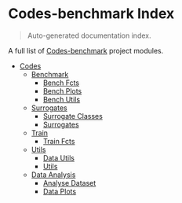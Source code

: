 # Codes-benchmark Index

> Auto-generated documentation index.

A full list of [Codes-benchmark](https://github.com/robin-janssen/CODES-Benchmark) project modules.

- [Codes](codes/index.md#codes)
    - [Benchmark](codes/benchmark/index.md#benchmark)
        - [Bench Fcts](codes/benchmark/bench_fcts.md#bench-fcts)
        - [Bench Plots](codes/benchmark/bench_plots.md#bench-plots)
        - [Bench Utils](codes/benchmark/bench_utils.md#bench-utils)
    - [Surrogates](codes/surrogates/index.md#surrogates)
        - [Surrogate Classes](codes/surrogates/surrogate_classes.md#surrogate-classes)
        - [Surrogates](codes/surrogates/surrogates.md#surrogates)
    - [Train](codes/train/index.md#train)
        - [Train Fcts](codes/train/train_fcts.md#train-fcts)
    - [Utils](codes/utils/index.md#utils)
        - [Data Utils](codes/utils/data_utils.md#data-utils)
        - [Utils](codes/utils/utils.md#utils)
    - [Data Analysis](datasets/data_analysis/index.md#data-analysis)
        - [Analyse Dataset](datasets/data_analysis/analyse_dataset.md#analyse-dataset)
        - [Data Plots](datasets/data_analysis/data_plots.md#data-plots)
